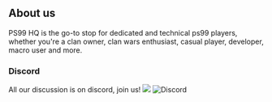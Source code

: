 ## About us
PS99 HQ is the go-to stop for dedicated and technical ps99 players, whether you're a clan owner, clan wars enthusiast, casual player, developer, macro user and more.

### Discord
All our discussion is on discord, join us!
<a href="https://discord.gg/yaYQKYCKmb"><img src="https://img.shields.io/badge/Join_the_Discord-blue?style=social&logo=discord"></a> ![Discord](https://img.shields.io/discord/1219601096004075620)
